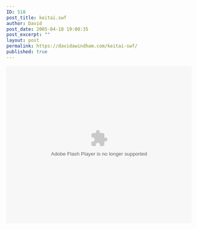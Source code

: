 ```yaml
---
ID: 518
post_title: keitai.swf
author: David
post_date: 2005-04-18 19:00:35
post_excerpt: ""
layout: post
permalink: https://davidawindham.com/keitai-swf/
published: true
---
```

<embed src='http://www.davidwindham.org/video/keitai.swf' bgcolor='#FFFFFF' width='486' height='412' type='application/x-shockwave-flash' swLiveConnect='true' pluginspage='http://www.macromedia.com/shockwave/download/index.cgi?P1_Prod_Version=ShockwaveFlash'></embed>